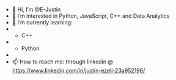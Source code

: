 - 👋 Hi, I’m @E-Justin
- 👀 I’m interested in Python, JavaScript, C++ and Data Analytics 
- 🌱 I’m currently learning:
-   * C++
-   * Python
- 
- 📫 How to reach me: through linkedin @ https://www.linkedin.com/in/justin-ezell-23a952196/

<!---
E-Justin/E-Justin is a ✨ special ✨ repository because its `README.md` (this file) appears on your GitHub profile.
You can click the Preview link to take a look at your changes.
--->

